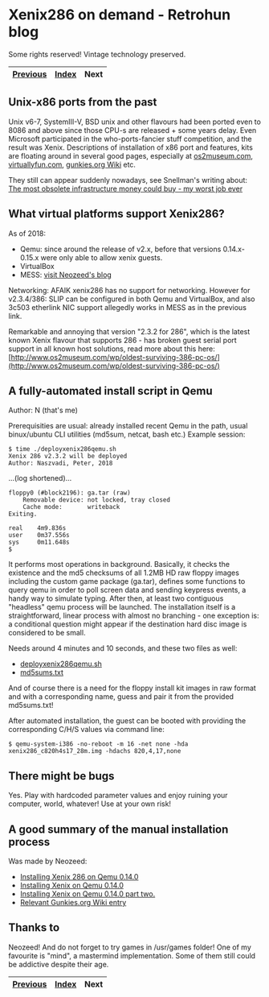 # Xenix286 on demand - Retrohun blog

Some rights reserved! Vintage technology preserved.

[Previous](../toshibat3100fun) | [Index](../../../../) | Next
--- | --- | ---

## Unix-x86 ports from the past
Unix v6-7, SystemIII-V, BSD unix and other flavours had been ported even to 8086 and above since those CPU-s are released + some years delay. Even Microsoft participated in the who-ports-fancier stuff competition, and the result was Xenix. Descriptions of installation of x86 port and features, kits are floating around in several good pages, especially at [os2museum.com](http://www.os2museum.com/wp/category/xenix/), [virtuallyfun.com](https://virtuallyfun.com/wordpress/category/xenix/), [gunkies.org Wiki](http://gunkies.org/wiki/Xenix) etc.

They still can appear suddenly nowadays, see Snellman's writing about: [The most obsolete infrastructure money could buy - my worst job ever](https://www.snellman.net/blog/archive/2015-09-01-the-most-obsolete-infrastructure-money-could-buy/)

## What virtual platforms support Xenix286?
As of 2018:

- Qemu: since around the release of v2.x, before that versions 0.14.x-0.15.x were only able to allow xenix guests.
- VirtualBox
- MESS: [visit Neozeed's blog](https://virtuallyfun.com/wordpress/2014/05/30/not-that-i-hang-out-on-irc-anymore/)

Networking: AFAIK xenix286 has no support for networking. However for v2.3.4/386: SLIP can be configured in both Qemu and VirtualBox, and also 3c503 etherlink NIC support allegedly works in MESS as in the previous link.

Remarkable and annoying that version "2.3.2 for 286", which is the latest known Xenix flavour that supports 286 - has broken guest serial port support in all known host solutions, read more about this here: [http://www.os2museum.com/wp/oldest-surviving-386-pc-os/](http://www.os2museum.com/wp/oldest-surviving-386-pc-os/)

## A fully-automated install script in Qemu

Author: N (that's me)

Prerequisities are usual: already installed recent Qemu in the path, usual binux/ubuntu CLI utilities (md5sum, netcat, bash etc.) Example session:

```
$ time ./deployxenix286qemu.sh 
Xenix 286 v2.3.2 will be deployed
Author: Naszvadi, Peter, 2018
```
...(log shortened)...
```
floppy0 (#block2196): ga.tar (raw)
    Removable device: not locked, tray closed
    Cache mode:       writeback
Exiting.

real    4m9.836s
user    0m37.556s
sys     0m11.648s
$

```

It performs most operations in background. Basically, it checks the existence and the md5 checksums of all 1.2MB HD raw floppy images including the custom game package (ga.tar), defines some functions to query qemu in order to poll screen data and sending keypress events, a handy way to simulate typing. After then, at least two contiguous "headless" qemu process will be launched. The installation itself is a straightforward, linear process with almost no branching - one exception is: a conditional question might appear if the destination hard disc image is considered to be small.

Needs around 4 minutes and 10 seconds, and these two files as well:

- [deployxenix286qemu.sh](deployxenix286qemu.sh)
- [md5sums.txt](md5sums.txt)

And of course there is a need for the floppy install kit images in raw format and with a corresponding name, guess and pair it from the provided md5sums.txt!

After automated installation, the guest can be booted with providing the corresponding C/H/S values via command line:
```
$ qemu-system-i386 -no-reboot -m 16 -net none -hda xenix286_c820h4s17_28m.img -hdachs 820,4,17,none
```

## There might be bugs
Yes. Play with hardcoded parameter values and enjoy ruining your computer, world, whatever! Use at your own risk!

## A good summary of the manual installation process
Was made by Neozeed:

- [Installing Xenix 286 on Qemu 0.14.0](https://virtuallyfun.com/wordpress/2011/04/11/installing-xenix-286-on-qemu-0-14-0/)
- [Installing Xenix on Qemu 0.14.0](https://virtuallyfun.com/wordpress/2011/04/08/installing-xenix-on-qemu-0-14-0/)
- [Installing Xenix on Qemu 0.14.0 part two.](https://virtuallyfun.com/wordpress/2011/04/08/installing-xenix-on-qemu-0-14-0-part-two/)
- [Relevant Gunkies.org Wiki entry](http://gunkies.org/wiki/Installing_Xenix_2.x_on_Qemu)

## Thanks to

Neozeed! And do not forget to try games in /usr/games folder! One of my favourite is "mind", a mastermind implementation. Some of them still could be addictive despite their age.

[Previous](../toshibat3100fun) | [Index](../../../../) | Next
--- | --- | ---
